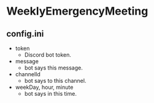 # WeeklyEmergencyMeeting

## config.ini
- token
  - Discord bot token.
- message
  - bot says this message.
- channelId
  - bot says to this channel.
- weekDay, hour, minute
  - bot says in this time.
